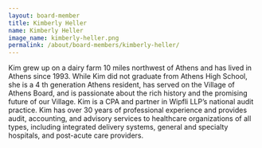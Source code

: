```yaml
---
layout: board-member
title: Kimberly Heller
name: Kimberly Heller
image_name: kimberly-heller.png
permalink: /about/board-members/kimberly-heller/
---
```


Kim grew up on a dairy farm 10 miles northwest of Athens and has lived in Athens since 1993.
While Kim did not graduate from Athens High School, she is a 4 th generation Athens resident,
has served on the Village of Athens Board, and is passionate about the rich history and the
promising future of our Village. Kim is a CPA and partner in Wipfli LLP’s national audit practice.
Kim has over 30 years of professional experience and provides audit, accounting, and advisory
services to healthcare organizations of all types, including integrated delivery systems, general
and specialty hospitals, and post-acute care providers.

